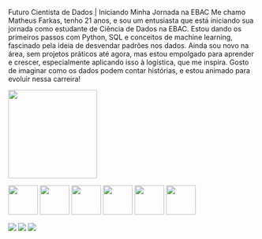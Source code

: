 Futuro Cientista de Dados | Iniciando Minha Jornada na EBAC
Me chamo Matheus Farkas, tenho 21 anos, e sou um entusiasta que está iniciando sua
jornada como estudante de Ciência de Dados na EBAC. Estou dando os primeiros passos com
Python, SQL e conceitos de machine learning, fascinado pela ideia de desvendar padrões nos
dados. Ainda sou novo na área, sem projetos práticos até agora, mas estou empolgado para
aprender e crescer, especialmente aplicando isso à logística, que me inspira. Gosto de imaginar
como os dados podem contar histórias, e estou animado para evoluir nessa carreira!



<div>
  <a href="https://github.com/MatheusFarkas">
    <img height="180" src="https://github-readme-stats.vercel.app/api?username=MatheusFarkas&show_icons=true&theme=dracula&include_all_commits=true&count_private=true"/>
  </a>
</div>

<code><img height="60px" src="https://cdn.jsdelivr.net/gh/devicons/devicon@latest/icons/python/python-original.svg"></code>
<code><img height="60px" src="https://cdn.jsdelivr.net/gh/devicons/devicon@latest/icons/pandas/pandas-original.svg"></code>
<code><img height="60px" src="https://cdn.jsdelivr.net/gh/devicons/devicon@latest/icons/numpy/numpy-original.svg"></code>
<code><img height="60px" src="https://cdn.jsdelivr.net/gh/devicons/devicon@latest/icons/jupyter/jupyter-original-wordmark.svg"></code>
<code><img height="60px" src="https://cdn.jsdelivr.net/gh/devicons/devicon@latest/icons/postgresql/postgresql-original.svg"></code>
<code><img height="60px" src="https://cdn.jsdelivr.net/gh/devicons/devicon@latest/icons/mysql/mysql-original.svg"></code>

<div> 
  <a href="https://www.linkedin.com/in/matheus-fmgb/" target="_blank"><img src="https://img.shields.io/badge/-LinkedIn-%230077B5?style=for-the-badge&logo=linkedin&logoColor=white" target="_blank"></a>
  <a href="mailto:matheusfarkasmgb@gmail.com"><img src="https://img.shields.io/badge/-Gmail-%23333?style=for-the-badge&logo=gmail&logoColor=white" target="_blank"></a>
  <a href="https://www.instagram.com/matheus_fmgb/" target="_blank"><img src="https://img.shields.io/badge/-Instagram-%23E4405F?style=for-the-badge&logo=instagram&logoColor=white" target="_blank"></a>
</div>
